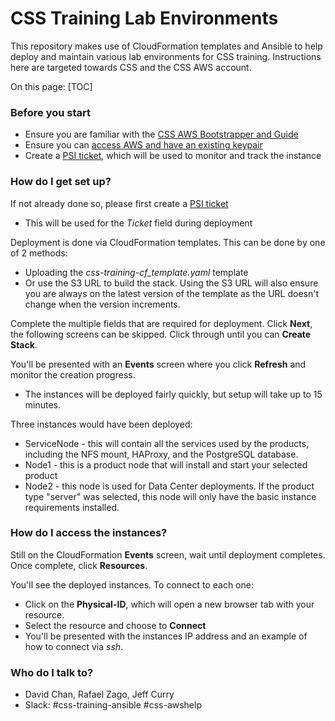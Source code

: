 # CSS Training Lab Environments #

This repository makes use of CloudFormation templates and Ansible to help deploy and maintain various lab environments for CSS training. Instructions here are targeted towards CSS and the CSS AWS account.

On this page:
[TOC]

### Before you start ###

* Ensure you are familiar with the [CSS AWS Bootstrapper and Guide](https://hello.atlassian.net/wiki/spaces/C4L/pages/248795907/CSS+AWS+Bootstrapper+and+Guide)
* Ensure you can [access AWS and have an existing keypair](https://hello.atlassian.net/wiki/spaces/C4L/pages/248816898/Accessing+the+AWS+Dashboard)
* Create a [PSI ticket](https://hello.atlassian.net/servicedesk/customer/portal/85/group/405/create/3405), which will be used to monitor and track the instance

### How do I get set up? ###
If not already done so, please first create a [PSI ticket](https://hello.atlassian.net/servicedesk/customer/portal/85/group/405/create/3405)
* This will be used for the *Ticket* field during deployment

Deployment is done via CloudFormation templates. This can be done by one of 2 methods:

* Uploading the *css-training-cf_template.yaml* template
* Or use the S3 URL to build the stack. Using the S3 URL will also ensure you are always on the latest version of the template as the URL doesn't change when the version increments.

Complete the multiple fields that are required for deployment. Click **Next**, the following screens can be skipped. Click through until you can **Create Stack**.

You'll be presented with an **Events** screen where you click **Refresh** and monitor the creation progress.
* The instances will be deployed fairly quickly, but setup will take up to 15 minutes.

Three instances would have been deployed:

* ServiceNode - this will contain all the services used by the products, including the NFS mount, HAProxy, and the PostgreSQL database.
* Node1 - this is a product node that will install and start your selected product
* Node2 - this node is used for Data Center deployments.  If the product type "server" was selected, this node will only have the basic instance requirements installed.


### How do I access the instances? ###
Still on the CloudFormation **Events** screen, wait until deployment completes. Once complete, click **Resources**.

You'll see the deployed instances. To connect to each one:
* Click on the **Physical-ID**, which will open a new browser tab with your resource.
* Select the resource and choose to **Connect**
* You'll be presented with the instances IP address and an example of how to connect via *ssh*.


### Who do I talk to? ###
* David Chan, Rafael Zago, Jeff Curry
* Slack: #css-training-ansible #css-awshelp